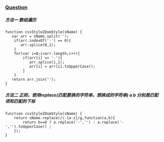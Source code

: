 ### [Question](https://www.nowcoder.com/practice/2ded24e34ec34325a62d42d0c8479bae?tpId=2&tqId=10861&tPage=1&rp=1&ru=/ta/front-end&qru=/ta/front-end/question-ranking)

##### 方法一  数组遍历
```
function cssStyle2DomStyle(sName) {
   var arr = sName.split('');
    if(arr.indexOf('-') == 0){
       arr.splice(0,1); 
    }
    for(var i=0;i<arr.length;i++){
        if(arr[i] == '-'){
           arr.splice(i,1);
           arr[i] = arr[i].toUpperCase();
        }
    }
   return arr.join('');
}
```

##### 方法二  正则，使用replace(匹配要换的字符串，想换成的字符串)  a b 分别是匹配项和匹配的下标
```
function cssStyle2DomStyle(sName) {
    return sName.replace(/\-[a-z]/g,function(a,b){
        return b==0 ? a.replace('-','') : a.replace('-','').toUpperCase() ;
    });
}
```
